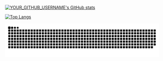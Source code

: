 <!-- GitHub Stats Card -->
[![YOUR_GITHUB_USERNAME's GitHub stats](https://github-readme-stats.vercel.app/api?username=YOUR_GITHUB_USERNAME&show_icons=true&theme=radical)](https://github.com/YOUR_GITHUB_USERNAME)

<!-- Top Languages Card -->
[![Top Langs](https://github-readme-stats.vercel.app/api/top-langs/?username=YOUR_GITHUB_USERNAME&layout=compact&theme=radical)](https://github.com/YOUR_GITHUB_USERNAME)

<!-- GitHub Contribution Snake -->
![github contribution snake](https://raw.githubusercontent.com/platane/snk/output/github-contribution-grid-snake.svg?user=YOUR_GITHUB_USERNAME)
